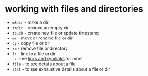 # working with files and directories

* `mkdir` - make a dir
* `rmdir` - remove an empty dir
* `touch` - create new file or update timestamp
* `mv` - move or rename file or dir
* `cp` - copy file or dir
* `rm` - remove file or directory
* `ln` - link to a file or dir
    * see [links and symlinks](20210820202034.md) for more
* `file` - to see details about a file
* `stat` - to see exhaustive details about a file or dir
